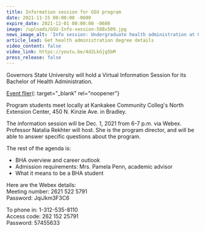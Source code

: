 ```yaml
---
title: Information session for GSU program
date: 2021-11-15 00:00:00 -0600
expire_date: 2021-12-01 00:00:00 -0600
image: /uploads/GSU-Info-session-588x509.jpg
news_image_alt: 'Info session: Undergraduate health administration at GSU'
article_lead: Get health administration degree details
video_content: false
video_link: https://youtu.be/4d2LkGjg5bM
press_release: false
---
```

Governors State University will hold a Virtual Information Session for its Bachelor of Health Administration.

[Event flier](/GSU-Bach-Health-Virtual-InformationSession-December2021.pdf){: target="_blank" rel="noopener"}

Program students meet locally at Kankakee Community Colleg's North Extension Center, 450 N. Kinzie Ave. in Bradley.

The information session will be Dec. 1, 2021 from 6-7 p.m. via Webex. Professor Natalia Rekhter will host. She is the program director, and will be able to answer specific questions about the program.

The rest of the agenda is:

* BHA overview and career outlook
* Admission requirements: Mrs. Pamela Penn, academic advisor
* What it means to be a BHA student

Here are the Webex details: <br>Meeting number: 2621 522 5791<br>Password: JqiJkm3F3C6

To phone in: 1-312-535-8110<br>Access code: 262 152 25791<br>Password: 57455633
